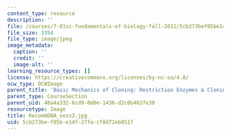 ```yaml
---
content_type: resource
description: ''
file: /courses/7-01sc-fundamentals-of-biology-fall-2011/5cb273bef05be14f27facf8d72eb851f_RecombDNA_sess2.jpg
file_size: 3354
file_type: image/jpeg
image_metadata:
  caption: ''
  credit: ''
  image-alt: ''
learning_resource_types: []
license: https://creativecommons.org/licenses/by-nc-sa/4.0/
ocw_type: OCWImage
parent_title: 'Basic Mechanics of Cloning: Restriction Enzymes & Cloning Vectors'
parent_type: CourseSection
parent_uid: 48a4a332-6cd9-0d0e-1436-d2c0b4637e30
resourcetype: Image
title: RecombDNA_sess2.jpg
uid: 5cb273be-f05b-e14f-27fa-cf8d72eb851f
---
```

